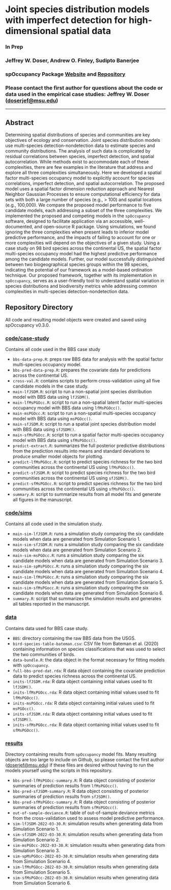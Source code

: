 # Joint species distribution models with imperfect detection for high-dimensional spatial data

### In Prep

### Jeffrey W. Doser, Andrew O. Finley, Sudipto Banerjee

### spOccupancy Package [Website](https://www.jeffdoser.com/files/spoccupancy-web/) and [Repository](https://github.com/doserjef/spOccupancy/)

### Please contact the first author for questions about the code or data used in the empirical case studies: Jeffrey W. Doser (doserjef@msu.edu)

---------------------------------

## Abstract

Determining spatial distributions of species and communities are key objectives of ecology and conservation. Joint species distribution models use multi-species detection-nondetection data to estimate species and community distributions. The analysis of such data is complicated by residual correlations between species, imperfect detection, and spatial autocorrelation. While methods exist to accommodate each of these complexities, there are few examples in the literature that address and explore all three complexities simultaneously. Here we developed a spatial factor multi-species occupancy model to explicitly account for species correlations, imperfect detection, and spatial autocorrelation. The proposed model uses a spatial factor dimension reduction approach and Nearest Neighbor Gaussian Processes to ensure computational efficiency for data sets with both a large number of species (e.g., > 100) and spatial locations (e.g., 100,000). We compare the proposed model performance to five candidate models, each addressing a subset of the three complexities. We implemented the proposed and competing models in the `spOccupancy` software, designed to facilitate application via an accessible, well-documented, and open-source R package. Using simulations, we found ignoring the three complexities when present leads to inferior model predictive performance, and the impacts of failing to account for one or more complexities will depend on the objectives of a given study. Using a case study on 98 bird species across the continental US, the spatial factor multi-species occupancy model had the highest predictive performance among the candidate models. Further, our model successfully distinguished between two biogeographical species groups within the 98 species, indicating the potential of our framework as a model-based ordination technique. Our proposed framework, together with its implementation in `spOccupancy`, serves as a user-friendly tool to understand spatial variation in species distributions and biodiversity metrics while addressing common complexities in multi-species detection-nondetection data.    

## Repository Directory

All code and resulting model objects were created and saved using spOccupancy v0.3.0.

### [code/case-study](./code/case-study)

Contains all code used in the BBS case study

+ `bbs-data-prep.R`: preps raw BBS data for analysis with the spatial factor multi-species occupancy model.
+ `bbs-pred-data-prep.R`: prepares the covariate data for predictions across the continental US.
+ `cross-val.R`: contains scripts to perform cross-validation using all five candidate models in the case study.
+ `main-lfJSDM.R`: script to run a non-spatial joint species distribution model with BBS data using `lfJSDM()`. 
+ `main-lfMsPGOcc.R`: script to run a non-spatial latent factor multi-species occupancy model with BBS data using `lfMsPGOcc()`.
+ `main-msPGOcc.R`: script to run a non-spatial multi-species occupancy model with BBS data using `msPGOcc()`. 
+ `main-sfJSDM.R`: script to run a spatial joint species distribution model with BBS data using `sfJSDM()`.
+ `main-sfMsPGOcc.R`: script to run a spatial factor multi-species occupancy model with BBS data using `sfMsPGOcc()`. 
+ `predict-extract.R`: summarizes the full posterior predictive distributions from the prediction results into means and standard deviations to produce smaller model objects for plotting.
+ `predict-lfMsPGOcc.R`: script to predict species richness for the two bird communities across the continental US using `lfMsPGOcc()`. 
+ `predict-sfJSDM.R`: script to predict species richness for the two bird communities across the continental US using `sfJSDM()`.
+ `predict-sfMsPGOcc.R`: script to predict species richness for the two bird communities across the continental US using `sfMsPGOcc()`. 
+ `summary.R`: script to summarize results from all model fits and generate all figures in the manuscript. 

### [code/sims](./code/sims)

Contains all code used in the simulation study. 

+ `main-sim-lfJSDM.R`: runs a simulation study comparing the six candidate models when data are generated from Simulation Scenario 1.
+ `main-sim-sfJSDM.R`: runs a simulation study comparing the six candidate models when data are generated from Simulation Scenario 2.
+ `main-sim-msPGOcc.R`: runs a simulation study comparing the six candidate models when data are generated from Simulation Scenario 3.
+ `main-sim-spMsPGOcc.R`: runs a simulation study comparing the six candidate models when data are generated from Simulation Scenario 4.
+ `main-sim-lfMsPGOcc.R`: runs a simulation study comparing the six candidate models when data are generated from Simulation Scenario 5.
+ `main-sim-sfMsPGocc.R`: runs a simulation study comparing the six candidate models when data are generated from Simulation Scenario 6.
+ `summary.R`: script that summarizes the simulation results and generates all tables reported in the manuscript. 

### [data](./data/)

Contains data used for BBS case study.

+ `BBS`: directory containing the raw BBS data from the USGS. 
+ `bird-species-table-bateman.csv`: CSV file from Bateman et al. (2020) containing information on species classifications that was used to select the two communities of birds.
+ `data-bundle.R`: the data object in the format necessary for fitting models with `spOccupancy`. 
+ `full-bbs-pred-dat.rda`: R data object containing the covariate prediction data to predict species richness across the continental US.
+ `inits-lfJSDM.rda`: R data object containing initial values used to fit `lfJSDM()`. 
+ `inits-lfMsPGOcc.rda`: R data object containing initial values used to fit `lfMsPGOcc()`.
+ `inits-msPGOcc.rda`: R data object containing initial values used to fit `msPGOcc()`. 
+ `inits-sfJSDM.rda`: R data object containing initial values used to fit `sfJSDM()`.
+ `inits-sfMsPGOcc.rda`: R data object containing initial values used to fit `sfMsPGOcc()`.

### [results](.results/)

Directory containing results from `spOccupancy` model fits. Many resulting objects are too large to include on Github, so please contact the first author (doserjef@msu.edu) if these files are desired without having to run the models yourself using the scripts in this repository.

+ `bbs-pred-lfMsPGOcc-summary.R`: R data object consisting of posterior summaries of prediction results from `lfMsPGOcc()`. 
+ `bbs-pred-sfJSDM-summary.R`: R data object consisting of posterior summaries of prediction results from `sfJSDM()`.
+ `bbs-pred-sfMsPGOcc-summary.R`: R data object consisting of posterior summaries of prediction results from `sfMsPGOcc()`.
+ `out-of-sample-deviance.R`: table of out-of-sample deviance metrics from the cross-validation used to assess model predictive performance.
+ `sim-lfJSDM-2022-03-30.R`: simulation results when generating data from Simulation Scenario 1.
+ `sim-sfJSDM-2022-03-30.R`: simulation results when generating data from Simulation Scenario 2.
+ `sim-msPGOcc-2022-03-30.R`: simulation results when generating data from Simulation Scenario 3.
+ `sim-spMsPGOcc-2022-03-30.R`: simulation results when generating data from Simulation Scenario 4.
+ `sim-lfMsPGOcc-2022-03-30.R`: simulation results when generating data from Simulation Scenario 5.
+ `sim-sfMsPGOcc-2022-03-30.R`: simulation results when generating data from Simulation Scenario 6.





